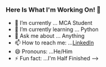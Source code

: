 ### Here Is What I'm Working On! 👋

- 🔭 I’m currently ... MCA Student
- 🌱 I’m currently learning ... Python
- 💬 Ask me about ... Anything
- 📫 How to reach me: ...[LinkedIn](https://in.linkedin.com/in/afueth-thomas-1124a0180)                       
- 😄 Pronouns: ...He/Him
- ⚡ Fun fact: ...I'm Half Finished
-->
